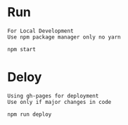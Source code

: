 # Run

```
For Local Development
Use npm package manager only no yarn

npm start
```

# Deloy

```
Using gh-pages for deployment
Use only if major changes in code

npm run deploy
```

